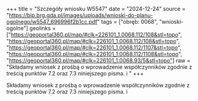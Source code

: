 +++
title = "Szczegóły wniosku W5547"
date = "2024-12-24"
source = "https://bip.brg.gda.pl/images/uploads/wnioski-do-planu-ogolnego/w5547_696996f2b1cc.pdf"
tags = ["obręb: 0068", "wnioski-ogolne"]
geolinks = ["https://geoportal360.pl/map/#clk=226101_1.0068.112/108&stl=topo", "https://geoportal360.pl/map/#clk=226101_1.0068.112/108&stl=topo", "https://geoportal360.pl/map/#clk=226101_1.0068.112/1107&stl=topo", "https://geoportal360.pl/map/#clk=226101_1.0068.112/1108&stl=topo", "https://geoportal360.pl/map/#clk=226101_1.0068.93/5&stl=topo"]
raw = "Składamy wniosek z prośbą o wprowadzenie współczynników zgodnie z treścią punktów 7.2 oraz 7.3 niniejszego pisma. i "
+++

Składamy wniosek z prośbą o wprowadzenie współczynników zgodnie z treścią punktów 7.2 oraz
7.3 niniejszego pisma. i



